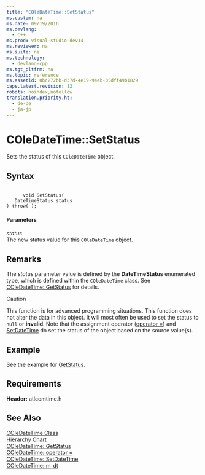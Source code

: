```yaml
---
title: "COleDateTime::SetStatus"
ms.custom: na
ms.date: 09/19/2016
ms.devlang: 
  - C++
ms.prod: visual-studio-dev14
ms.reviewer: na
ms.suite: na
ms.technology: 
  - devlang-cpp
ms.tgt_pltfrm: na
ms.topic: reference
ms.assetid: 0bc272bb-d37d-4e19-94eb-35dff49b1829
caps.latest.revision: 12
robots: noindex,nofollow
translation.priority.ht: 
  - de-de
  - ja-jp
---
```

# COleDateTime::SetStatus
Sets the status of this `COleDateTime` object.  
  
## Syntax  
  
```  
  
      void SetStatus(  
   DateTimeStatus status   
) throw( );  
```  
  
#### Parameters  
 *status*  
 The new status value for this `COleDateTime` object.  
  
## Remarks  
 The *status* parameter value is defined by the **DateTimeStatus** enumerated type, which is defined within the `COleDateTime` class. See [COleDateTime::GetStatus](../vs140/COleDateTime--GetStatus.md) for details.  
  
> [!CAUTION]
>  This function is for advanced programming situations. This function does not alter the data in this object. It will most often be used to set the status to `null` or **invalid**. Note that the assignment operator ([operator =](../vs140/COleDateTime--operator-=.md)) and [SetDateTime](../vs140/COleDateTime--SetDateTime.md) do set the status of the object based on the source value(s).  
  
## Example  
 See the example for [GetStatus](../vs140/COleDateTime--GetStatus.md).  
  
## Requirements  
 **Header:** atlcomtime.h  
  
## See Also  
 [COleDateTime Class](../vs140/COleDateTime-Class.md)   
 [Hierarchy Chart](../vs140/Hierarchy-Chart.md)   
 [COleDateTime::GetStatus](../vs140/COleDateTime--GetStatus.md)   
 [COleDateTime::operator =](../vs140/COleDateTime--operator-=.md)   
 [COleDateTime::SetDateTime](../vs140/COleDateTime--SetDateTime.md)   
 [COleDateTime::m_dt](../vs140/COleDateTime--m_dt.md)